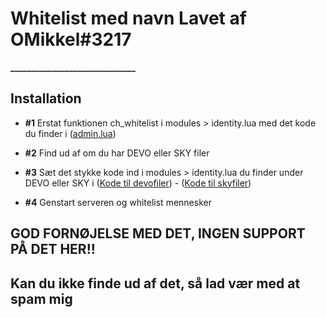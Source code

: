 # Whitelist med navn Lavet af OMikkel#3217
**______________________________**

## Installation

- **#1** Erstat funktionen ch_whitelist i modules > identity.lua med det kode du finder i ([admin.lua](admin.lua))

- **#2** Find ud af om du har DEVO eller SKY filer

- **#3** Sæt det stykke kode ind i modules > identity.lua du finder under DEVO eller SKY i ([Kode til devofiler](identity.lua#L1))  -  ([Kode til skyfiler](identity.lua#L42))

- **#4** Genstart serveren og whitelist mennesker

## GOD FORNØJELSE MED DET, INGEN SUPPORT PÅ DET HER!!
## Kan du ikke finde ud af det, så lad vær med at spam mig
